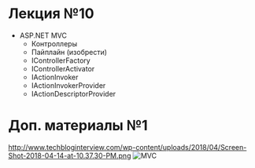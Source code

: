 # Лекция №10
 - ASP.NET MVC
   - Контроллеры
   - Пайплайн (изобрести)
   - IControllerFactory
   - IControllerActivator
   - IActionInvoker
   - IActionInvokerProvider
   - IActionDescriptorProvider
   
# Доп. материалы №1
http://www.techbloginterview.com/wp-content/uploads/2018/04/Screen-Shot-2018-04-14-at-10.37.30-PM.png
![MVC](http://www.techbloginterview.com/wp-content/uploads/2018/04/Screen-Shot-2018-04-14-at-10.37.30-PM.png "ASP.NET MVC .Net Core lifecycle ")
